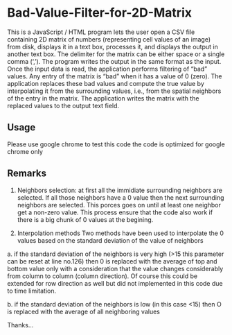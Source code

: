 # Bad-Value-Filter-for-2D-Matrix
This is a JavaScript / HTML program lets the user open a CSV file containing 2D matrix of numbers (representing cell values of an image) from disk, displays it in a text box, processes it, and displays the output in another text box. The delimiter for the matrix can be either space or a single comma (‘,’). The program writes the output in the same format as the input. Once the input data is read, the application performs filtering of “bad” values. Any entry of the matrix is “bad” when it has a value of 0 (zero). The application replaces these bad values and compute the true value by interpolating it from the surrounding values, i.e., from the spatial neighbors of the entry in the matrix. The application writes the matrix with the replaced values to the output text field.  

## Usage
Please use google chrome to test this code the code is optimized for google chrome only

## Remarks

1. Neighbors selection:
at first all the immidiate surrounding neighbors are selected. If all those neighbors have a 0 value then the next surrounding neighbors are selected. This porces goes on until at least one neighbor get a non-zero value. This process ensure that the code also work if there is a big chunk of 0 values at the begining.

2. Interpolation methods
Two methods have been used to interpolate the 0 values based on the standard deviation of the value of neighbors

a. if the standard deviation of the neighbors is very high (>15 this parameter can be reset at line no.126)
then 0 is replaced with the average of top and bottom value only with a consideration that the value changes 
considerably from column to column (column direction). Of course this could be extended for row direction 
as well but did not implemented in this code due to time limitation.

b. if the standard deviation of the neighbors is low (in this case <15) then O is replaced with the average 
of all neighboring values


Thanks...
